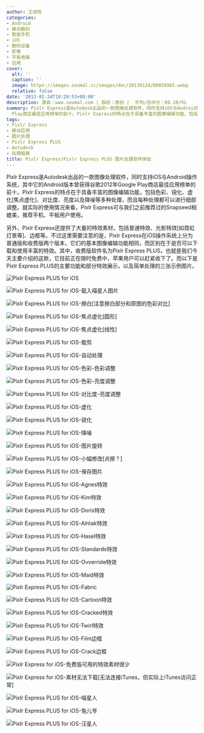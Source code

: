 ```yaml
---
author: 王旭晗
categories:
- Android
- 移动数码
- 智能手机
- iOS
- 数码设备
- 影像
- 平板电脑
- 应用
cover:
  alt: ''
  caption: ''
  image: https://images.soomal.cc/images/doc/20130124/00026985.webp
  relative: false
date: '2013-01-24T10:29:53+08:00'
description: 源自：www.soomal.com | 版权：原创 |  平均/总评分：09.10/91
summary: Pixlr Express是Autodesk出品的一款图像处理软件，同时支持iOS与Android操作系统，其中它的Android版本曾获得谷歌2012年Google
  Play商店最佳应用榜单的前十。Pixlr Express的特点在于具备丰富的图像编辑功能，包括色彩、锐化、虚化[焦点虚化]、对比度、亮度以及降噪等多种处理，并且提供了大量特效素材……
tags:
- Pixlr Express
- 移动应用
- 图片处理
- Pixlr Express PLUS
- Aotudesk
- 后期暗房
title: Pixlr Express/Pixlr Express PLUS 图片处理软件体验
---
```


Pixlr Express是Autodesk出品的一款图像处理软件，同时支持iOS与Android操作系统，其中它的Android版本曾获得谷歌2012年Google Play商店最佳应用榜单的前十。Pixlr Express的特点在于具备丰富的图像编辑功能，包括色彩、锐化、虚化[焦点虚化]、对比度、亮度以及降噪等多种处理，而且每种处理都可以进行细部调整。就实际的使用情况来看，Pixlr Express可与我们之前推荐过的Snapseed相媲美，推荐手机、平板用户使用。



另外，Pixlr Express还提供了大量的特效素材，包括普通特效、光影特效[如霓虹灯景等]、边框等。不过这里需要注意的是，Pixlr Express在iOS操作系统上分为普通版和收费版两个版本，它们的基本图像编辑功能相同，而区别在于是否可以下载和使用丰富的特效。其中，收费版软件名为Pixlr Express PLUS，也就是我们今天主要介绍的这款，它目前正在限时免费中，苹果用户可以赶紧收下了。而以下是Pixlr Express PLUS的主要功能和部分特效展示，以及简单处理的三张示例图片。



![Pixlr Express PLUS for iOS](https://images.soomal.cc/images/doc/20130124/00026966.webp)



![Pixlr Express PLUS for iOS-载入喵星人图片](https://images.soomal.cc/images/doc/20130124/00026967.webp)



![Pixlr Express PLUS for iOS-擦白[注意擦白部分和原图的色彩对比]](https://images.soomal.cc/images/doc/20130124/00026968.webp)



![Pixlr Express PLUS for iOS-焦点虚化[圆形]](https://images.soomal.cc/images/doc/20130124/00026969.webp)



![Pixlr Express PLUS for iOS-焦点虚化[线性]](https://images.soomal.cc/images/doc/20130124/00026970.webp)



![Pixlr Express PLUS for iOS-裁剪](https://images.soomal.cc/images/doc/20130124/00026971.webp)



![Pixlr Express PLUS for iOS-自动处理](https://images.soomal.cc/images/doc/20130124/00026972.webp)



![Pixlr Express PLUS for iOS-色彩-色彩调整](https://images.soomal.cc/images/doc/20130124/00026973.webp)



![Pixlr Express PLUS for iOS-色彩-亮度调整](https://images.soomal.cc/images/doc/20130124/00026974.webp)



![Pixlr Express PLUS for iOS-对比度-亮度调整](https://images.soomal.cc/images/doc/20130124/00026975.webp)



![Pixlr Express PLUS for iOS-虚化](https://images.soomal.cc/images/doc/20130124/00026976.webp)



![Pixlr Express PLUS for iOS-锐化](https://images.soomal.cc/images/doc/20130124/00026977.webp)



![Pixlr Express PLUS for iOS-降噪](https://images.soomal.cc/images/doc/20130124/00026978.webp)



![Pixlr Express PLUS for iOS-图片旋转](https://images.soomal.cc/images/doc/20130124/00026979.webp)



![Pixlr Express PLUS for iOS-小幅修改[点擦？]](https://images.soomal.cc/images/doc/20130124/00026980.webp)



![Pixlr Express PLUS for iOS-保存图片](https://images.soomal.cc/images/doc/20130124/00026981.webp)



![Pixlr Express PLUS for iOS-Agnes特效](https://images.soomal.cc/images/doc/20130124/00026982.webp)



![Pixlr Express PLUS for iOS-Kim特效](https://images.soomal.cc/images/doc/20130124/00026983.webp)



![Pixlr Express PLUS for iOS-Doris特效](https://images.soomal.cc/images/doc/20130124/00026984.webp)



![Pixlr Express PLUS for iOS-Alntak特效](https://images.soomal.cc/images/doc/20130124/00026985.webp)



![Pixlr Express PLUS for iOS-Hasel特效](https://images.soomal.cc/images/doc/20130124/00026986.webp)



![Pixlr Express PLUS for iOS-Standards特效](https://images.soomal.cc/images/doc/20130124/00026987.webp)



![Pixlr Express PLUS for iOS-Ovverride特效](https://images.soomal.cc/images/doc/20130124/00026988.webp)



![Pixlr Express PLUS for iOS-Maid特效](https://images.soomal.cc/images/doc/20130124/00026989.webp)



![Pixlr Express PLUS for iOS-Fabric](https://images.soomal.cc/images/doc/20130124/00026990.webp)



![Pixlr Express PLUS for iOS-Cartoon特效](https://images.soomal.cc/images/doc/20130124/00026991.webp)



![Pixlr Express PLUS for iOS-Cracked特效](https://images.soomal.cc/images/doc/20130124/00026992.webp)



![Pixlr Express PLUS for iOS-Twirl特效](https://images.soomal.cc/images/doc/20130124/00026993.webp)



![Pixlr Express PLUS for iOS-Film边框](https://images.soomal.cc/images/doc/20130124/00026994.webp)



![Pixlr Express PLUS for iOS-Crack边框](https://images.soomal.cc/images/doc/20130124/00026995.webp)



![Pixlr Express  for iOS-免费版可用的特效素材很少](https://images.soomal.cc/images/doc/20130124/00026996.webp)



![Pixlr Express for iOS-素材无法下载[无法连接iTunes，但实际上iTunes访问正常]](https://images.soomal.cc/images/doc/20130124/00026997.webp)



![Pixlr Express PLUS for iOS-喵星人](https://images.soomal.cc/images/doc/20130124/00026998.webp)



![Pixlr Express PLUS for iOS-兔儿爷](https://images.soomal.cc/images/doc/20130124/00026999.webp)



![Pixlr Express PLUS for iOS-汪星人](https://images.soomal.cc/images/doc/20130124/00027000.webp)